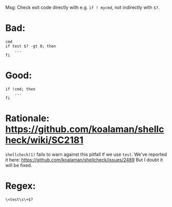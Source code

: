 Msg: Check exit code directly with e.g. `if ! mycmd`, not indirectly with `$?`.

# Bad:

    cmd
    if test $? -gt 0; then
        ...
    fi

# Good:

    if !cmd; then
        ...
    fi

# Rationale: <https://github.com/koalaman/shellcheck/wiki/SC2181>

`shellcheck(1)` fails to warn against this pitfall if we use `test`.
We've reported it here: <https://github.com/koalaman/shellcheck/issues/2489>
But I doubt it will be fixed.

# Regex:

    \<test\s\+$?
